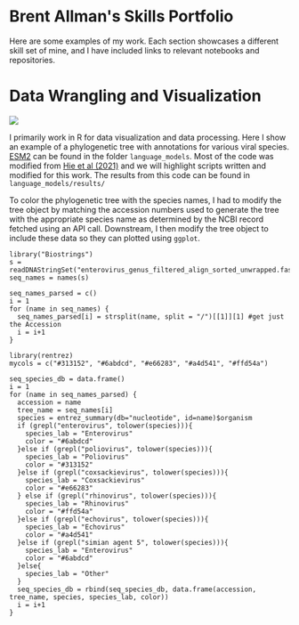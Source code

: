 # Brent Allman's Skills Portfolio

Here are some examples of my work. Each section showcases a different skill set of mine, and I have included links to relevant notebooks and repositories.

# Data Wrangling and Visualization

![](images/phylogeny.jpg)

I primarily work in R for data visualization and data processing. Here I show an example of a phylogenetic tree with annotations for various viral species. [ESM2](https://github.com/facebookresearch/esm) can be found in the folder `language_models`. Most of the code was modified from [Hie et al (2021)](https://doi.org/10.1126/science.abd7331) and we will highlight scripts written and modified for this work. The results from this code can be found in `language_models/results/`

To color the phylogenetic tree with the species names, I had to modify the tree object by matching the accession numbers used to generate the tree with the appropriate species name as determined by the NCBI record fetched using an API call. Downstream, I then modify the tree object to include these data so they can plotted using `ggplot`.
```{r}
library("Biostrings")
s = readDNAStringSet("enterovirus_genus_filtered_align_sorted_unwrapped.fasta")
seq_names = names(s)

seq_names_parsed = c()
i = 1
for (name in seq_names) {
  seq_names_parsed[i] = strsplit(name, split = "/")[[1]][1] #get just the Accession
  i = i+1
}
```

```
library(rentrez)
mycols = c("#313152", "#6abdcd", "#e66283", "#a4d541", "#ffd54a")

seq_species_db = data.frame()
i = 1
for (name in seq_names_parsed) {
  accession = name
  tree_name = seq_names[i]
  species = entrez_summary(db="nucleotide", id=name)$organism
  if (grepl("enterovirus", tolower(species))){
    species_lab = "Enterovirus"
    color = "#6abdcd"
  }else if (grepl("poliovirus", tolower(species))){
    species_lab = "Poliovirus"
    color = "#313152"
  }else if (grepl("coxsackievirus", tolower(species))){
    species_lab = "Coxsackievirus"
    color = "#e66283"
  } else if (grepl("rhinovirus", tolower(species))){
    species_lab = "Rhinovirus"
    color = "#ffd54a"
  }else if (grepl("echovirus", tolower(species))){
    species_lab = "Echovirus"
    color = "#a4d541"
  }else if (grepl("simian agent 5", tolower(species))){
    species_lab = "Enterovirus"
    color = "#6abdcd"
  }else{
    species_lab = "Other"
  }
  seq_species_db = rbind(seq_species_db, data.frame(accession, tree_name, species, species_lab, color))
  i = i+1
}
```
